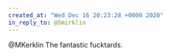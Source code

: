 ```yaml
---
created_at: "Wed Dec 16 20:23:28 +0000 2020"
in_reply_to: @Smirklin
---
```


@MKerklin The fantastic fucktards.